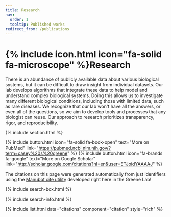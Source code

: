 ```yaml
---
title: Research
nav:
  order: 1
  tooltip: Published works
redirect_from: /publications
---
```


# {% include icon.html icon="fa-solid fa-microscope" %}Research

There is an abundance of publicly available data about various biological systems, but it can be difficult to draw insight from individual datasets.
Our lab develops algorithms that integrate these data to help model and understand complex biological systems.
Doing this allows us to investigate many different biological conditions, including those with limited data, such as rare diseases.
We recognize that our lab won't have all the answers, or even all of the questions, so we aim to develop tools and processes that any biologist can reuse.
Our approach to research prioritizes transparency, rigor, and reproducibility.

{% include section.html %}

{%
  include button.html
  icon="fa-solid fa-book-open"
  text="More on PubMed"
  link="https://pubmed.ncbi.nlm.nih.gov/?term=casey%20s%20greene"
%}
{%
  include button.html
  icon="fa-brands fa-google"
  text="More on Google Scholar"
  link="http://scholar.google.com/citations?hl=en&user=ETJoidYAAAAJ"
%}

The citations on this page were generated automatically from just identifiers using the [Manubot cite utility](https://github.com/manubot/manubot#cite) developed right here in the Greene Lab!

{% include search-box.html %}

{% include search-info.html %}

{% include list.html data="citations" component="citation" style="rich" %}
